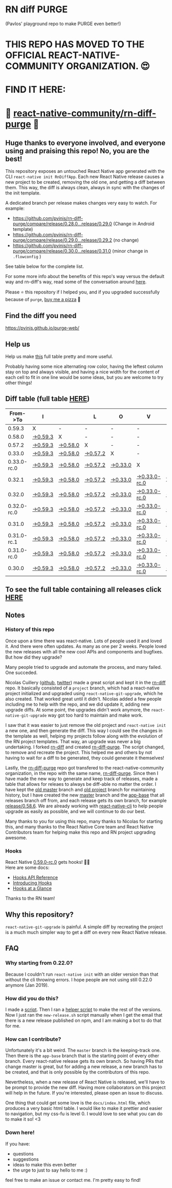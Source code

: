 # RN diff PURGE
(Pavlos' playground repo to make PURGE even better!)

# THIS REPO HAS MOVED TO THE OFFICIAL REACT-NATIVE-COMMUNITY ORGANIZATION. 😍
# FIND IT HERE:  
# 💪 [react-native-community/rn-diff-purge](https://github.com/react-native-community/rn-diff-purge) 🎉
## Huge thanks to everyone involved, and everyone using and praising this repo! No, you are the best!

This repository exposes an untouched React Native app generated with the CLI
`react-native init RnDiffApp`. Each new React Native release causes a new project to be created, removing the old one, and getting a diff between them. This way, the diff is always clean, always in sync with the changes of the init template.

A dedicated branch per release makes changes very easy
to watch. For example:

* https://github.com/pvinis/rn-diff-purge/compare/release/0.28.0...release/0.29.0
(Change in Android template)
* https://github.com/pvinis/rn-diff-purge/compare/release/0.29.0...release/0.29.2
(no change)
* https://github.com/pvinis/rn-diff-purge/compare/release/0.30.0...release/0.31.0
(minor change in `.flowconfig` )

See table below for the complete list.

For some more info about the benefits of this repo's way versus the default way and rn-diff's way, read some of the conversation around [here](https://github.com/react-native-community/discussions-and-proposals/issues/68#issuecomment-452227478).

Please :star: this repository if I helped you, and if you upgraded successfully because of `purge`, [buy me a pizza](https://www.buymeacoffee.com/DGWwHVZ4s) :pizza:

## Find the diff you need
https://pvinis.github.io/purge-web/

## Help us
Help us make [this](https://pvinis.github.io/rn-diff-purge) full table pretty and more useful.

Probably having some nice alternating row color, having the leftest column stay on top and always visible, and having a nice width for the content of each cell to fit in one line would be some ideas, but you are welcome to try other things!

## Diff table (full table [HERE](https://pvinis.github.io/rn-diff-purge))

| From->To    | I                                                                                               |                                                                                                 | L                                                                                               | O                                                                                               | V                                                                                                         | E                                                                                               |                                                                                                 | D                                                                                                         | I                                                                                               | F                                                                                                         | F                                                                                                    | S   |
| ----------- | ----------------------------------------------------------------------------------------------- | ----------------------------------------------------------------------------------------------- | ----------------------------------------------------------------------------------------------- | ----------------------------------------------------------------------------------------------- | --------------------------------------------------------------------------------------------------------- | ----------------------------------------------------------------------------------------------- | ----------------------------------------------------------------------------------------------- | --------------------------------------------------------------------------------------------------------- | ----------------------------------------------------------------------------------------------- | --------------------------------------------------------------------------------------------------------- | ---------------------------------------------------------------------------------------------------- | --- |
| 0.59.3      | X                                                                                               | -                                                                                               | -                                                                                               | -                                                                                               | -                                                                                                         | -                                                                                               | -                                                                                               | -                                                                                                         | -                                                                                               | -                                                                                                         | -                                                                                                    | -   |
| 0.58.0      | [->0.59.3](https://github.com/pvinis/rn-diff-purge/compare/release/0.58.0..release/0.59.3)      | X                                                                                               | -                                                                                               | -                                                                                               | -                                                                                                         | -                                                                                               | -                                                                                               | -                                                                                                         | -                                                                                               | -                                                                                                         | -                                                                                                    | -   |
| 0.57.2      | [->0.59.3](https://github.com/pvinis/rn-diff-purge/compare/release/0.57.2..release/0.59.3)      | [->0.58.0](https://github.com/pvinis/rn-diff-purge/compare/release/0.57.2..release/0.58.0)      | X                                                                                               | -                                                                                               | -                                                                                                         | -                                                                                               | -                                                                                               | -                                                                                                         | -                                                                                               | -                                                                                                         | -                                                                                                    | -   |
| 0.33.0      | [->0.59.3](https://github.com/pvinis/rn-diff-purge/compare/release/0.33.0..release/0.59.3)      | [->0.58.0](https://github.com/pvinis/rn-diff-purge/compare/release/0.33.0..release/0.58.0)      | [->0.57.2](https://github.com/pvinis/rn-diff-purge/compare/release/0.33.0..release/0.57.2)      | X                                                                                               | -                                                                                                         | -                                                                                               | -                                                                                               | -                                                                                                         | -                                                                                               | -                                                                                                         | -                                                                                                    | -   |
| 0.33.0-rc.0 | [->0.59.3](https://github.com/pvinis/rn-diff-purge/compare/release/0.33.0-rc.0..release/0.59.3) | [->0.58.0](https://github.com/pvinis/rn-diff-purge/compare/release/0.33.0-rc.0..release/0.58.0) | [->0.57.2](https://github.com/pvinis/rn-diff-purge/compare/release/0.33.0-rc.0..release/0.57.2) | [->0.33.0](https://github.com/pvinis/rn-diff-purge/compare/release/0.33.0-rc.0..release/0.33.0) | X                                                                                                         | -                                                                                               | -                                                                                               | -                                                                                                         | -                                                                                               | -                                                                                                         | -                                                                                                    | -   |
| 0.32.1      | [->0.59.3](https://github.com/pvinis/rn-diff-purge/compare/release/0.32.1..release/0.59.3)      | [->0.58.0](https://github.com/pvinis/rn-diff-purge/compare/release/0.32.1..release/0.58.0)      | [->0.57.2](https://github.com/pvinis/rn-diff-purge/compare/release/0.32.1..release/0.57.2)      | [->0.33.0](https://github.com/pvinis/rn-diff-purge/compare/release/0.32.1..release/0.33.0)      | [->0.33.0-rc.0](https://github.com/pvinis/rn-diff-purge/compare/release/0.32.1..release/0.33.0-rc.0)      | X                                                                                               | -                                                                                               | -                                                                                                         | -                                                                                               | -                                                                                                         | -                                                                                                    | -   |
| 0.32.0      | [->0.59.3](https://github.com/pvinis/rn-diff-purge/compare/release/0.32.0..release/0.59.3)      | [->0.58.0](https://github.com/pvinis/rn-diff-purge/compare/release/0.32.0..release/0.58.0)      | [->0.57.2](https://github.com/pvinis/rn-diff-purge/compare/release/0.32.0..release/0.57.2)      | [->0.33.0](https://github.com/pvinis/rn-diff-purge/compare/release/0.32.0..release/0.33.0)      | [->0.33.0-rc.0](https://github.com/pvinis/rn-diff-purge/compare/release/0.32.0..release/0.33.0-rc.0)      | [->0.32.1](https://github.com/pvinis/rn-diff-purge/compare/release/0.32.0..release/0.32.1)      | X                                                                                               | -                                                                                                         | -                                                                                               | -                                                                                                         | -                                                                                                    | -   |
| 0.32.0-rc.0 | [->0.59.3](https://github.com/pvinis/rn-diff-purge/compare/release/0.32.0-rc.0..release/0.59.3) | [->0.58.0](https://github.com/pvinis/rn-diff-purge/compare/release/0.32.0-rc.0..release/0.58.0) | [->0.57.2](https://github.com/pvinis/rn-diff-purge/compare/release/0.32.0-rc.0..release/0.57.2) | [->0.33.0](https://github.com/pvinis/rn-diff-purge/compare/release/0.32.0-rc.0..release/0.33.0) | [->0.33.0-rc.0](https://github.com/pvinis/rn-diff-purge/compare/release/0.32.0-rc.0..release/0.33.0-rc.0) | [->0.32.1](https://github.com/pvinis/rn-diff-purge/compare/release/0.32.0-rc.0..release/0.32.1) | [->0.32.0](https://github.com/pvinis/rn-diff-purge/compare/release/0.32.0-rc.0..release/0.32.0) | X                                                                                                         | -                                                                                               | -                                                                                                         | -                                                                                                    | -   |
| 0.31.0      | [->0.59.3](https://github.com/pvinis/rn-diff-purge/compare/release/0.31.0..release/0.59.3)      | [->0.58.0](https://github.com/pvinis/rn-diff-purge/compare/release/0.31.0..release/0.58.0)      | [->0.57.2](https://github.com/pvinis/rn-diff-purge/compare/release/0.31.0..release/0.57.2)      | [->0.33.0](https://github.com/pvinis/rn-diff-purge/compare/release/0.31.0..release/0.33.0)      | [->0.33.0-rc.0](https://github.com/pvinis/rn-diff-purge/compare/release/0.31.0..release/0.33.0-rc.0)      | [->0.32.1](https://github.com/pvinis/rn-diff-purge/compare/release/0.31.0..release/0.32.1)      | [->0.32.0](https://github.com/pvinis/rn-diff-purge/compare/release/0.31.0..release/0.32.0)      | [->0.32.0-rc.0](https://github.com/pvinis/rn-diff-purge/compare/release/0.31.0..release/0.32.0-rc.0)      | X                                                                                               | -                                                                                                         | -                                                                                                    | -   |
| 0.31.0-rc.1 | [->0.59.3](https://github.com/pvinis/rn-diff-purge/compare/release/0.31.0-rc.1..release/0.59.3) | [->0.58.0](https://github.com/pvinis/rn-diff-purge/compare/release/0.31.0-rc.1..release/0.58.0) | [->0.57.2](https://github.com/pvinis/rn-diff-purge/compare/release/0.31.0-rc.1..release/0.57.2) | [->0.33.0](https://github.com/pvinis/rn-diff-purge/compare/release/0.31.0-rc.1..release/0.33.0) | [->0.33.0-rc.0](https://github.com/pvinis/rn-diff-purge/compare/release/0.31.0-rc.1..release/0.33.0-rc.0) | [->0.32.1](https://github.com/pvinis/rn-diff-purge/compare/release/0.31.0-rc.1..release/0.32.1) | [->0.32.0](https://github.com/pvinis/rn-diff-purge/compare/release/0.31.0-rc.1..release/0.32.0) | [->0.32.0-rc.0](https://github.com/pvinis/rn-diff-purge/compare/release/0.31.0-rc.1..release/0.32.0-rc.0) | [->0.31.0](https://github.com/pvinis/rn-diff-purge/compare/release/0.31.0-rc.1..release/0.31.0) | X                                                                                                         | -                                                                                                    | -   |
| 0.31.0-rc.0 | [->0.59.3](https://github.com/pvinis/rn-diff-purge/compare/release/0.31.0-rc.0..release/0.59.3) | [->0.58.0](https://github.com/pvinis/rn-diff-purge/compare/release/0.31.0-rc.0..release/0.58.0) | [->0.57.2](https://github.com/pvinis/rn-diff-purge/compare/release/0.31.0-rc.0..release/0.57.2) | [->0.33.0](https://github.com/pvinis/rn-diff-purge/compare/release/0.31.0-rc.0..release/0.33.0) | [->0.33.0-rc.0](https://github.com/pvinis/rn-diff-purge/compare/release/0.31.0-rc.0..release/0.33.0-rc.0) | [->0.32.1](https://github.com/pvinis/rn-diff-purge/compare/release/0.31.0-rc.0..release/0.32.1) | [->0.32.0](https://github.com/pvinis/rn-diff-purge/compare/release/0.31.0-rc.0..release/0.32.0) | [->0.32.0-rc.0](https://github.com/pvinis/rn-diff-purge/compare/release/0.31.0-rc.0..release/0.32.0-rc.0) | [->0.31.0](https://github.com/pvinis/rn-diff-purge/compare/release/0.31.0-rc.0..release/0.31.0) | [->0.31.0-rc.1](https://github.com/pvinis/rn-diff-purge/compare/release/0.31.0-rc.0..release/0.31.0-rc.1) | X                                                                                                    | -   |
| 0.30.0      | [->0.59.3](https://github.com/pvinis/rn-diff-purge/compare/release/0.30.0..release/0.59.3)      | [->0.58.0](https://github.com/pvinis/rn-diff-purge/compare/release/0.30.0..release/0.58.0)      | [->0.57.2](https://github.com/pvinis/rn-diff-purge/compare/release/0.30.0..release/0.57.2)      | [->0.33.0](https://github.com/pvinis/rn-diff-purge/compare/release/0.30.0..release/0.33.0)      | [->0.33.0-rc.0](https://github.com/pvinis/rn-diff-purge/compare/release/0.30.0..release/0.33.0-rc.0)      | [->0.32.1](https://github.com/pvinis/rn-diff-purge/compare/release/0.30.0..release/0.32.1)      | [->0.32.0](https://github.com/pvinis/rn-diff-purge/compare/release/0.30.0..release/0.32.0)      | [->0.32.0-rc.0](https://github.com/pvinis/rn-diff-purge/compare/release/0.30.0..release/0.32.0-rc.0)      | [->0.31.0](https://github.com/pvinis/rn-diff-purge/compare/release/0.30.0..release/0.31.0)      | [->0.31.0-rc.1](https://github.com/pvinis/rn-diff-purge/compare/release/0.30.0..release/0.31.0-rc.1)      | [->0.31.0-rc.0](https://github.com/pvinis/rn-diff-purge/compare/release/0.30.0..release/0.31.0-rc.0) | X   |

## To see the full table containing all releases click [HERE](https://pvinis.github.io/rn-diff-purge)

## Notes

### History of this repo

Once upon a time there was react-native. Lots of people used it and loved it. And there were often updates. As many as one per 2 weeks. People loved the new releases with all the new cool APIs and components and bugfixes. But how did they upgrade?

Many people tried to upgrade and automate the process, and many failed. One succeded.

Nicolas Cuillery ([github](https://github.com/ncuillery), [twitter](https://twitter.com/ncuillery)) made a great script and kept it in the [rn-diff](https://github.com/ncuillery/rn-diff) repo. It basically consisted of a `project` branch, which had a react-native project initialized and upgraded using `react-native-git-upgrade`, which he also created. That worked great until it didn't. Nicolas added a few people including me to help with the repo, and we did update it, adding new upgrade diffs. At some point, the upgrades didn't work anymore, the `react-native-git-upgrade` way got too hard to maintain and make work.

I saw that it was easier to just remove the old project and `react-native init` a new one, and then generate the diff. This way I could see the changes in the template as well, helping my projects follow along with the evolution of the RN project templates. That way, an upgrade was never a big undertaking. I forked [rn-diff](https://github.com/ncuillery/rn-diff) and created [rn-diff-purge](https://github.com/pvinis/rn-diff-purge). The script changed, to remove and recreate the project. This helped me and others by not having to wait for a diff to be generated, they could generate it themselves!

Lastly, the [rn-diff-purge](https://github.com/pvinis/rn-diff-purge) repo got transfered to the react-native-community organization, in the repo with the same name, [rn-diff-purge](https://github.com/react-native-community/rn-diff-purge). Since then I have made the new way to generate and keep track of releases, made a table that allows for releaes to always be diff-able no matter the order. I have kept the [old master](https://github.com/pvinis/rn-diff-purge/tree/old/master) branch and [old project](https://github.com/pvinis/rn-diff-purge/tree/old/project) branch for maintaining history, but I have created the new [master](https://github.com/pvinis/rn-diff-purge/tree/master) branch and the [app-base](https://github.com/pvinis/rn-diff-purge/tree/app-base) that all releases branch off from, and each release gets its own branch, for example [release/0.58.6](https://github.com/pvinis/rn-diff-purge/tree/release/0.58.6). We are already working with [react-native-cli](https://github.com/react-native-community/react-native-cli) to help people upgrade as easily as possible, and we will continue to do our best.

Many thanks to you for using this repo, many thanks to Nicolas for starting this, and many thanks to the React Native Core team and React Native Contributors team for helping make this repo and RN project upgrading awesome.

### Hooks
React Native [0.59.0-rc.0](https://github.com/pvinis/rn-diff-purge#version-changes) gets hooks! 🎉🥳  
Here are some docs:
- [Hooks API Reference](https://reactjs.org/docs/hooks-reference.html)
- [Introducing Hooks](https://reactjs.org/docs/hooks-intro.html)
- [Hooks at a Glance](https://reactjs.org/docs/hooks-overview.html)

Thanks to the RN team!

## Why this repository?
`react-native-git-upgrade` is painful. A simple diff by recreating the project is a much much simpler way to get a diff on every new React Native release.

## FAQ

### Why starting from 0.22.0?

Because I couldn't run `react-native init` with an older version than that without the cli throwing errors. I hope people are not using still 0.22.0 anymore (Jan 2019).

### How did you do this?

I made a [script](https://github.com/pvinis/rn-diff-purge/blob/master/new-release.sh). Then I ran a [helper script](https://github.com/pvinis/rn-diff-purge/blob/master/new-release.sh) to make the rest of the versions.
Now I just ran the `new-release.sh` script manually when I get the email that there is a new release published on npm, and I am making a bot to do that for me.

### How can I contribute?

Unfortunately it's a bit weird. The `master` branch is the keeping-track one. Then there is the `app-base` branch that is the starting point of every other branch. Every react-native release gets its own branch. So having PRs that change master is great, but for adding a new release, a new branch has to be created, and that is only possible by the contributors of this repo.

Nevertheless, when a new release of React Native is released, we'll have to be prompt to provide
the new diff. Having more collaborators on this project will help in the future. If you're interested, please open an issue to discuss.

One thing that could get some love is the `docs/index.html` file, which produces a very basic html table. I would like to make it prettier and easier to navigation, but my css-fu is level 0. I would love to see what you can do to make it so! <3

### Down here!

If you have: 
- questions
- suggestions
- ideas to make this even better
- the urge to just to say hello to me :)

feel free to make an issue or contact me. I'm pretty easy to find!
